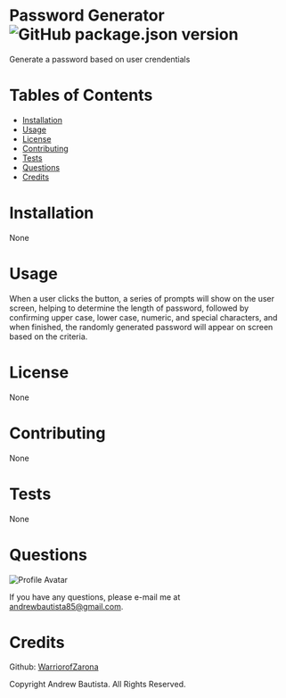 
# Password Generator ![GitHub package.json version](https://img.shields.io/github/package-json/v/WarriorofZarona/Good-README-Generator)
Generate a password based on user crendentials

# Tables of Contents
* [Installation](#installation)
* [Usage](#usage)
* [License](#license)
* [Contributing](#contributing)
* [Tests](#tests)
* [Questions](#questions)
* [Credits](#credits)

# Installation
None

# Usage
When a user clicks the button, a series of prompts will show on the user screen, helping to determine the length of password, followed by confirming upper case, lower case, numeric, and special characters, and when finished, the randomly generated password will appear on screen based on the criteria.

# License
None



# Contributing
None

# Tests
None

# Questions
![Profile Avatar](https://avatars0.githubusercontent.com/u/56315576?v=4)

If you have any questions, please e-mail me at andrewbautista85@gmail.com.


# Credits

Github: [WarriorofZarona](https://github.com/WarriorofZarona)


Copyright Andrew Bautista. All Rights Reserved.


